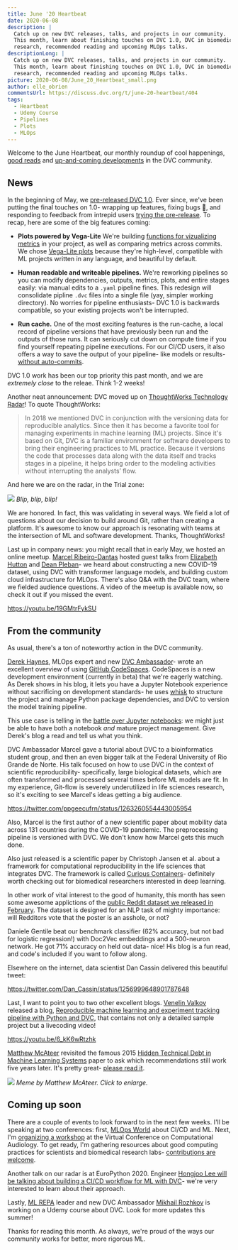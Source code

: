 ```yaml
---
title: June '20 Heartbeat
date: 2020-06-08
description: |
  Catch up on new DVC releases, talks, and projects in our community. 
  This month, learn about finishing touches on DVC 1.0, DVC in biomedical
  research, recommended reading and upcoming MLOps talks.
descriptionLong: |
  Catch up on new DVC releases, talks, and projects in our community. 
  This month, learn about finishing touches on DVC 1.0, DVC in biomedical
  research, recommended reading and upcoming MLOps talks.
picture: 2020-06-08/June_20_Heartbeat_small.png
author: elle_obrien
commentsUrl: https://discuss.dvc.org/t/june-20-heartbeat/404
tags:
  - Heartbeat
  - Udemy Course
  - Pipelines
  - Plots
  - MLOps
---
```


Welcome to the June Heartbeat, our monthly roundup of cool happenings,
[good reads](#from-the-community) and
[up-and-coming developments](#coming-up-soon) in the DVC community.

## News

In the beginning of May, we
[pre-released DVC 1.0](https://dvc.org/blog/dvc-3-years-and-1-0-release). Ever
since, we've been putting the final touches on 1.0- wrapping up features, fixing
bugs 🐛, and responding to feedback from intrepid users
[trying the pre-release](https://dvc.org/doc/install/pre-release). To recap,
here are some of the big features coming:

- **Plots powered by Vega-Lite** We're building
  [functions for vizualizing metrics](<(https://dvc.org/doc/command-reference/plots#plots)>)
  in your project, as well as comparing metrics across commits. We chose
  [Vega-Lite plots](https://github.com/vega/vega-lite) because they're
  high-level, compatible with ML projects written in any language, and beautiful
  by default.

- **Human readable and writeable pipelines.** We're reworking pipelines so you
  can modify dependencies, outputs, metrics, plots, and entire stages easily:
  via manual edits to a `.yaml` pipeline fines. This redesign will consolidate
  pipline `.dvc` files into a single file (yay, simpler working directory). 
  No worries for pipeline enthusiasts- DVC 1.0 is backwards compatible, so 
  your existing projects won't be interrupted.

- **Run cache.** One of the most exciting features is the run-cache, a local
  record of pipeline versions that have previously been run and the outputs of
  those runs. It can seriously cut down on compute time if you find yourself
  repeating pipeline executions. For our CI/CD users, it also offers a way to
  save the output of your pipeline- like models or results-
  [without auto-commits](https://stackoverflow.com/questions/61245284/will-you-automate-git-commit-into-ci-cd-pipline-to-save-dvc-run-experiments).

DVC 1.0 work has been our top priority this past month, and we are _extremely
close_ to the releae. Think 1-2 weeks!

Another neat announcement: DVC moved up on
[ThoughtWorks Technology Radar](https://www.thoughtworks.com/radar/tools)! To
quote ThoughtWorks:

> In 2018 we mentioned DVC in conjunction with the versioning data for
> reproducible analytics. Since then it has become a favorite tool for managing
> experiments in machine learning (ML) projects. Since it's based on Git, DVC is
> a familiar environment for software developers to bring their engineering
> practices to ML practice. Because it versions the code that processes data
> along with the data itself and tracks stages in a pipeline, it helps bring
> order to the modeling activities without interrupting the analysts’ flow.

And here we are on the radar, in the Trial zone:

![](/uploads/images/2020-06-08/radar.png) _Blip, blip, blip!_

We are honored. In fact, this was validating in several ways. We field a lot of
questions about our decision to build around Git, rather than creating a
platform. It's awesome to know our approach is resonating with teams at the
intersection of ML and software development. Thanks, ThoughtWorks!

Last up in company news: you might recall that in early May, we hosted an online
meetup. [Marcel Ribeiro-Dantas](mribeirodantas.me) hosted guest talks from
[Elizabeth Hutton](https://github.com/ehutt) and
[Dean Pleban](https://twitter.com/DeanPlbn)- we heard about constructing a new
COVID-19 dataset, using DVC with transformer language models, and building
custom cloud infrastructure for MLOps. There's also Q&A with the DVC team, where
we fielded audience questions. A video of the meetup is available now, so check
it out if you missed the event.

https://youtu.be/19GMtrFykSU

## From the community

As usual, there's a ton of noteworthy action in the DVC community.

[Derek Haynes](https://twitter.com/dhaynes23), MLOps expert and new
[DVC Ambassador](https://dvc.org/blog/dvc-ambassador-program-announcement)-
wrote an excellent overview of using
[GitHub CodeSpaces](https://github.com/features/codespaces/). CodeSpaces is a
new development environment (currently in beta) that we're eagerly watching. As
Derek shows in his blog, it lets you have a Jupyter Notebook experience without
sacrificing on development standards- he uses
[whisk](https://docs.whisk-ml.org/en/latest/) to structure the project and
manage Python package dependencies, and DVC to version the model training
pipeline.

This use case is telling in the
[battle over Jupyter notebooks](https://towardsdatascience.com/the-case-against-the-jupyter-notebook-d4da17e97243):
we might just be able to have both a notebook _and_ mature project management.
Give Derek's blog a read and tell us what you think.

<external-link
href="https://dlite.cc/2020/05/26/github-codespaces-machine-learning.html"
title="GitHub Codespaces for Machine Learning"
description="With Codespaces, contributors can spin up a ready-to-go GitHub project-specific dev environment in the cloud. In this post, I’ll show how to give potential contributors a graceful start by configuring Codespaces for an ML project."
link="dlite.cc"
image="/uploads/images/2020-06-08/derek_haynes.jpg"/>

DVC Ambassador Marcel gave a tutorial about DVC to a bioinformatics student
group, and then an even bigger talk at the Federal University of Rio Grande de
Norte. His talk focused on how to use DVC in the context of scientific
reproducibility- specifically, large biological datasets, which are often
transformed and processed several times before ML models are fit. In my
experience, Git-flow is severely underutilized in life sciences research, so
it's exciting to see Marcel's ideas getting a big audience.

https://twitter.com/ppgeecufrn/status/1263260554443005954

Also, Marcel is the first author of a new scientific paper about mobility data
across 131 countries during the COVID-19 pandemic. The preprocessing pipeline is
versioned with DVC. We don't know how Marcel gets this much done.

<external-link
href="https://www.sciencedirect.com/science/article/pii/S2352340920305928"
title="Dataset for country profile and mobility analysis in the assessment of COVID-19 pandemic"
description="M. Ribeiro-Dantas, G. Alves, R.B. Gomes, L.C.T. Bezerra, L. Lima and I. Silva"
link="sciencedirect.com"
image="/uploads/images/2020-06-08/data_in_brief_logo.jpeg"/>

Also just released is a scientific paper by Christoph Jansen et al. about a
framework for computational reproducibility in the life sciences that integrates
DVC. The framework is called
[Curious Containers](https://github.com/curious-containers/curious-containers)-
definitely worth checking out for biomedical researchers interested in deep
learning.

<external-link
href="https://www.sciencedirect.com/science/article/abs/pii/S0167739X19318096"
title="Curious Containers: A framework for computational reproducibility in life sciences with support for Deep Learning applications"
description="C. Jansen, J. Annuscheit, B. Schilling, K. Strohmenger, M. Whitt, F. Bartusch, C. Herta, P. Hufnagl, and D. Krefting"
link="sciencedirect.com"
image="/uploads/images/2020-06-08/fgcs_cover.jpg"/>

In other work of vital interest to the good of humanity, this month has seen
some awesome applictions of the
[public Reddit dataset we released in February](https://dvc.org/blog/a-public-reddit-dataset).
The dataset is designed for an NLP task of mighty importance: will Redditors
vote that the poster is an asshole, or not?

Daniele Gentile beat our benchmark classifier (62% accuracy, but not bad for
logistic regression!) with Doc2Vec embeddings and a 500-neuron network. He got
71% accuracy on held out data- nice! His blog is a fun read, and code's included
if you want to follow along.

<external-link
href="https://medium.com/@danielegentili/artificial-intelligence-confirms-you-are-an-a-hole-e8eef354dc2"
title="Artificial Intelligence confirms you are an a**hole"
description="Q-LO is a small artificial brain that can determine if you are the a**hole or not in a situation from its description."
link="medium.com"
image="/uploads/images/2020-06-08/medium_logo.png"/>

Elsewhere on the internet, data scientist Dan Cassin delivered this beautiful
tweet:

https://twitter.com/Dan_Cassin/status/1256999648901787648

Last, I want to point you to two other excellent blogs.
[Venelin Valkov](https://github.com/curiousily) released a blog,
[Reproducible machine learning and experiment tracking pipeline with Python and DVC](https://www.curiousily.com/posts/reproducible-machine-learning-and-experiment-tracking-pipiline-with-python-and-dvc/),
that contains not only a detailed sample project but a livecoding video!

https://youtu.be/6_kK6wRtzhk

[Matthew McAteer](https://www.linkedin.com/in/matthewmcateer0/) revisited the
famous 2015
[Hidden Technical Debt in Machine Learning Systems](https://papers.nips.cc/paper/5656-hidden-technical-debt-in-machine-learning-systems.pdf)
paper to ask which recommendations still work five years later. It's pretty
great-
[please read it](https://matthewmcateer.me/blog/machine-learning-technical-debt/).

![](/uploads/images/2020-06-08/spongebob.png) _Meme by Matthew McAteer. Click to
enlarge._

## Coming up soon

There are a couple of events to look forward to in the next few weeks. I'll be
speaking at two conferences: first,
[MLOps World](https://mlopsworld.com/program/) about CI/CD and ML. Next, I'm
[organizing a workshop](https://computationalaudiology.com/the-critical-role-of-computing-infrastructure-in-computational-audiology/)
at the Virtual Conference on Computational Audiology. To get ready, I'm
gathering resources about good computing practices for scientists and biomedical
research labs-
[contributions are welcome](https://github.com/andronovhopf/Lab_Computing_Resources).

Another talk on our radar is at EuroPython 2020. Engineer
[Hongjoo Lee will be talking about building a CI/CD workflow for ML with DVC](https://ep2020.europython.eu/talks/CXG7TcM-automating-machine-learning-workflow-with-dvc/)-
we're very interested to learn about their approach.

Lastly, [ML REPA](http://ml-repa.ru/) leader and new DVC Ambassador
[Mikhail Rozhkov](https://twitter.com/mnrozhkov) is working on a Udemy course
about DVC. Look for more updates this summer!

Thanks for reading this month. As always, we're proud of the ways our community
works for better, more rigorous ML.
